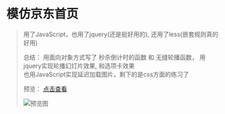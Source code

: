 # 模仿京东首页
> 用了JavaScript，也用了jquery(还是挺好用的), 还用了less(嵌套规则真的好用)  
>    
> 总结： 用面向对象方式写了 秒杀倒计时的函数 和 无缝轮播函数， 用jquery实现轮播幻灯片效果, 和选项卡效果  
>        也用JavaScript实现延迟加载图片，剩下的是css方面的练习了  
>    
> 预览： [点击查看](https://zhouyijieqm.github.io/imitate-JD.com/index.html)   
>  
> ![预览图](https://zhouyijieqm.github.io/imitate-JD.com/prev.png)
